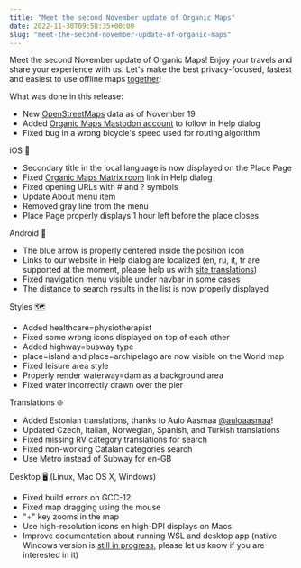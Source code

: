 ```yaml
---
title: "Meet the second November update of Organic Maps"
date: 2022-11-30T09:58:35+00:00
slug: "meet-the-second-november-update-of-organic-maps"
---
```


Meet the second November update of Organic Maps! Enjoy your travels and share your experience with us. Let's make the best privacy-focused, fastest and easiest to use offline maps [together](https://organicmaps.app/donate)!

What was done in this release:

- New [OpenStreetMaps](https://www.openstreetmap.org/) data as of November 19
- Added [Organic Maps Mastodon account](https://fosstodon.org/@organicmaps) to follow in Help dialog
- Fixed bug in a wrong bicycle's speed used for routing algorithm

iOS 

- Secondary title in the local language is now displayed on the Place Page
- Fixed [Organic Maps Matrix room](https://omaps.app/matrix) link in Help dialog
- Fixed opening URLs with # and ? symbols
- Update About menu item
- Removed gray line from the menu
- Place Page properly displays 1 hour left before the place closes

Android 🤖

- The blue arrow is properly centered inside the position icon
- Links to our website in Help dialog are localized (en, ru, it, tr are supported at the moment, please help us with [site translations](https://github.com/organicmaps/organicmaps.github.io/#translations))
- Fixed navigation menu visible under navbar in some cases
- The distance to search results in the list is now properly displayed

Styles 🗺️

- Added healthcare=physiotherapist
- Fixed some wrong icons displayed on top of each other
- Added highway=busway type
- place=island and place=archipelago are now visible on the World map
- Fixed leisure area style
- Properly render waterway=dam as a background area
- Fixed water incorrectly drawn over the pier

Translations 🌐

- Added Estonian translations, thanks to Aulo Aasmaa [@auloaasmaa](https://t.me/auloaasmaa)!
- Updated Czech, Italian, Norwegian, Spanish, and Turkish translations
- Fixed missing RV category translations for search
- Fixed non-working Catalan categories search
- Use Metro instead of Subway for en-GB

Desktop 🖥️ (Linux, Mac OS X, Windows)

- Fixed build errors on GCC-12
- Fixed map dragging using the mouse
- "+" key zooms in the map
- Use high-resolution icons on high-DPI displays on Macs
- Improve documentation about running WSL and desktop app (native Windows version is [still in progress](https://github.com/organicmaps/organicmaps/tree/windows), please let us know if you are interested in it)
